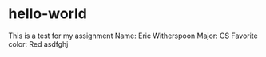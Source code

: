 # hello-world
This is a test for my assignment
Name: Eric Witherspoon
Major: CS
Favorite color: Red
asdfghj
